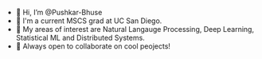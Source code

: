- 👋 Hi, I’m @Pushkar-Bhuse
- 🏫 I'm a current MSCS grad at UC San Diego.
- 👀 My areas of interest are Natural Langauge Processing, Deep Learning, Statistical ML and Distributed Systems.
- 🤝 Always open to collaborate on cool peojects! 

<!---
Pushkar-Bhuse/Pushkar-Bhuse is a ✨ special ✨ repository because its `README.md` (this file) appears on your GitHub profile.
You can click the Preview link to take a look at your changes.
--->
